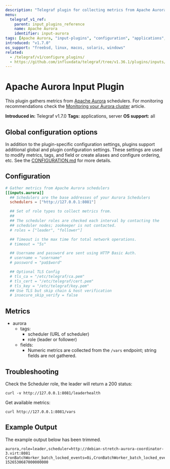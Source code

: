 ```yaml
---
description: "Telegraf plugin for collecting metrics from Apache Aurora"
menu:
  telegraf_v1_ref:
    parent: input_plugins_reference
    name: Apache Aurora
    identifier: input-aurora
tags: [Apache Aurora, "input-plugins", "configuration", "applications", "server"]
introduced: "v1.7.0"
os_support: "freebsd, linux, macos, solaris, windows"
related:
  - /telegraf/v1/configure_plugins/
  - https://github.com/influxdata/telegraf/tree/v1.36.1/plugins/inputs/aurora/README.md, Apache Aurora Plugin Source
---
```


# Apache Aurora Input Plugin

This plugin gathers metrics from [Apache Aurora](https://aurora.apache.org) schedulers. For
monitoring recommendations check the [Monitoring your Aurora cluster](https://aurora.apache.org/documentation/latest/operations/monitoring)
article.

**Introduced in:** Telegraf v1.7.0
**Tags:** applications, server
**OS support:** all

[aurora]: https://aurora.apache.org
[monitoring]: https://aurora.apache.org/documentation/latest/operations/monitoring

## Global configuration options <!-- @/docs/includes/plugin_config.md -->

In addition to the plugin-specific configuration settings, plugins support
additional global and plugin configuration settings. These settings are used to
modify metrics, tags, and field or create aliases and configure ordering, etc.
See the [CONFIGURATION.md](/telegraf/v1/configuration/#plugins) for more details.

[CONFIGURATION.md]: ../../../docs/CONFIGURATION.md#plugins

## Configuration

```toml @sample.conf
# Gather metrics from Apache Aurora schedulers
[[inputs.aurora]]
  ## Schedulers are the base addresses of your Aurora Schedulers
  schedulers = ["http://127.0.0.1:8081"]

  ## Set of role types to collect metrics from.
  ##
  ## The scheduler roles are checked each interval by contacting the
  ## scheduler nodes; zookeeper is not contacted.
  # roles = ["leader", "follower"]

  ## Timeout is the max time for total network operations.
  # timeout = "5s"

  ## Username and password are sent using HTTP Basic Auth.
  # username = "username"
  # password = "pa$$word"

  ## Optional TLS Config
  # tls_ca = "/etc/telegraf/ca.pem"
  # tls_cert = "/etc/telegraf/cert.pem"
  # tls_key = "/etc/telegraf/key.pem"
  ## Use TLS but skip chain & host verification
  # insecure_skip_verify = false
```

## Metrics

- aurora
  - tags:
    - scheduler (URL of scheduler)
    - role (leader or follower)
  - fields:
    - Numeric metrics are collected from the `/vars` endpoint; string fields
      are not gathered.

## Troubleshooting

Check the Scheduler role, the leader will return a 200 status:

```shell
curl -v http://127.0.0.1:8081/leaderhealth
```

Get available metrics:

```shell
curl http://127.0.0.1:8081/vars
```

## Example Output

The example output below has been trimmed.

```text
aurora,role=leader,scheduler=http://debian-stretch-aurora-coordinator-3.virt:8081 CronBatchWorker_batch_locked_events=0i,CronBatchWorker_batch_locked_events_per_sec=0,CronBatchWorker_batch_locked_nanos_per_event=0,CronBatchWorker_batch_locked_nanos_total=0i,CronBatchWorker_batch_locked_nanos_total_per_sec=0,CronBatchWorker_batch_unlocked_events=0i,CronBatchWorker_batch_unlocked_events_per_sec=0,CronBatchWorker_batch_unlocked_nanos_per_event=0,CronBatchWorker_batch_unlocked_nanos_total=0i,CronBatchWorker_batch_unlocked_nanos_total_per_sec=0,CronBatchWorker_batches_processed=0i,CronBatchWorker_items_processed=0i,CronBatchWorker_last_processed_batch_size=0i,CronBatchWorker_queue_size=0i,TaskEventBatchWorker_batch_locked_events=0i,TaskEventBatchWorker_batch_locked_events_per_sec=0,TaskEventBatchWorker_batch_locked_nanos_per_event=0,TaskEventBatchWorker_batch_locked_nanos_total=0i,TaskEventBatchWorker_batch_locked_nanos_total_per_sec=0,TaskEventBatchWorker_batch_unlocked_events=0i,TaskEventBatchWorker_batch_unlocked_events_per_sec=0,TaskEventBatchWorker_batch_unlocked_nanos_per_event=0,TaskEventBatchWorker_batch_unlocked_nanos_total=0i,TaskEventBatchWorker_batch_unlocked_nanos_total_per_sec=0,TaskEventBatchWorker_batches_processed=0i,TaskEventBatchWorker_items_processed=0i,TaskEventBatchWorker_last_processed_batch_size=0i,TaskEventBatchWorker_queue_size=0i,TaskGroupBatchWorker_batch_locked_events=0i,TaskGroupBatchWorker_batch_locked_events_per_sec=0,TaskGroupBatchWorker_batch_locked_nanos_per_event=0,TaskGroupBatchWorker_batch_locked_nanos_total=0i,TaskGroupBatchWorker_batch_locked_nanos_total_per_sec=0,TaskGroupBatchWorker_batch_unlocked_events=0i,TaskGroupBatchWorker_batch_unlocked_events_per_sec=0,TaskGroupBatchWorker_batch_unlocked_nanos_per_event=0,TaskGroupBatchWorker_batch_unlocked_nanos_total=0i,TaskGroupBatchWorker_batch_unlocked_nanos_total_per_sec=0,TaskGroupBatchWorker_batches_processed=0i,TaskGroupBatchWorker_items_processed=0i,TaskGroupBatchWorker_last_processed_batch_size=0i,TaskGroupBatchWorker_queue_size=0i,assigner_launch_failures=0i,async_executor_uncaught_exceptions=0i,async_tasks_completed=1i,cron_job_collisions=0i,cron_job_concurrent_runs=0i,cron_job_launch_failures=0i,cron_job_misfires=0i,cron_job_parse_failures=0i,cron_job_triggers=0i,cron_jobs_loaded=1i,empty_slots_dedicated_large=0i,empty_slots_dedicated_medium=0i,empty_slots_dedicated_revocable_large=0i,empty_slots_dedicated_revocable_medium=0i,empty_slots_dedicated_revocable_small=0i,empty_slots_dedicated_revocable_xlarge=0i,empty_slots_dedicated_small=0i,empty_slots_dedicated_xlarge=0i,empty_slots_large=0i,empty_slots_medium=0i,empty_slots_revocable_large=0i,empty_slots_revocable_medium=0i,empty_slots_revocable_small=0i,empty_slots_revocable_xlarge=0i,empty_slots_small=0i,empty_slots_xlarge=0i,event_bus_dead_events=0i,event_bus_exceptions=1i,framework_registered=1i,globally_banned_offers_size=0i,http_200_responses_events=55i,http_200_responses_events_per_sec=0,http_200_responses_nanos_per_event=0,http_200_responses_nanos_total=310416694i,http_200_responses_nanos_total_per_sec=0,job_update_delete_errors=0i,job_update_recovery_errors=0i,job_update_state_change_errors=0i,job_update_store_delete_all_events=1i,job_update_store_delete_all_events_per_sec=0,job_update_store_delete_all_nanos_per_event=0,job_update_store_delete_all_nanos_total=1227254i,job_update_store_delete_all_nanos_total_per_sec=0,job_update_store_fetch_details_query_events=74i,job_update_store_fetch_details_query_events_per_sec=0,job_update_store_fetch_details_query_nanos_per_event=0,job_update_store_fetch_details_query_nanos_total=24643149i,job_update_store_fetch_details_query_nanos_total_per_sec=0,job_update_store_prune_history_events=59i,job_update_store_prune_history_events_per_sec=0,job_update_store_prune_history_nanos_per_event=0,job_update_store_prune_history_nanos_total=262868218i,job_update_store_prune_history_nanos_total_per_sec=0,job_updates_pruned=0i,jvm_available_processors=2i,jvm_class_loaded_count=6707i,jvm_class_total_loaded_count=6732i,jvm_class_unloaded_count=25i,jvm_gc_PS_MarkSweep_collection_count=2i,jvm_gc_PS_MarkSweep_collection_time_ms=223i,jvm_gc_PS_Scavenge_collection_count=27i,jvm_gc_PS_Scavenge_collection_time_ms=1691i,jvm_gc_collection_count=29i,jvm_gc_collection_time_ms=1914i,jvm_memory_free_mb=65i,jvm_memory_heap_mb_committed=157i,jvm_memory_heap_mb_max=446i,jvm_memory_heap_mb_used=91i,jvm_memory_max_mb=446i,jvm_memory_mb_total=157i,jvm_memory_non_heap_mb_committed=50i,jvm_memory_non_heap_mb_max=0i,jvm_memory_non_heap_mb_used=49i,jvm_threads_active=47i,jvm_threads_daemon=28i,jvm_threads_peak=48i,jvm_threads_started=62i,jvm_time_ms=1526530686927i,jvm_uptime_secs=79947i,log_entry_serialize_events=16i,log_entry_serialize_events_per_sec=0,log_entry_serialize_nanos_per_event=0,log_entry_serialize_nanos_total=4815321i,log_entry_serialize_nanos_total_per_sec=0,log_manager_append_events=16i,log_manager_append_events_per_sec=0,log_manager_append_nanos_per_event=0,log_manager_append_nanos_total=506453428i,log_manager_append_nanos_total_per_sec=0,log_manager_deflate_events=14i,log_manager_deflate_events_per_sec=0,log_manager_deflate_nanos_per_event=0,log_manager_deflate_nanos_total=21010565i,log_manager_deflate_nanos_total_per_sec=0 1526530687000000000
```

